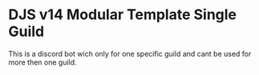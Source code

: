 # DJS v14 Modular Template Single Guild
This is a discord bot wich only for one specific guild and cant be used for more then one guild.
